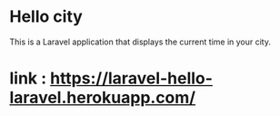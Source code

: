 # Hello city
This is a Laravel application that displays the current time in your city.

# link : https://laravel-hello-laravel.herokuapp.com/
